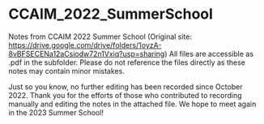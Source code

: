 # CCAIM_2022_SummerSchool
Notes from CCAIM 2022 Summer School (Original site: https://drive.google.com/drive/folders/1oyzA-8vBFSECENa12aCsiodw72n1Vxiq?usp=sharing)
All files are accessible as .pdf in the subfolder. Please do not reference the files directly as these notes may contain minor mistakes.

Just so you know, no further editing has been recorded since October 2022. Thank you for the efforts of those who contributed to recording manually and editing the notes in the attached file. We hope to meet again in the 2023 Summer School! 

